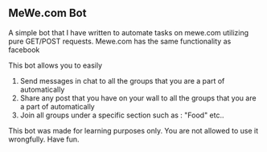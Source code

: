 MeWe.com Bot
-----------
                                                                  
                                                                  
A simple bot that I have written to automate tasks on mewe.com utilizing pure GET/POST requests.
Mewe.com has the same functionality as facebook

This bot allows you to easily
1) Send messages in chat to all the groups that you are a part of automatically 
2) Share any post that you have on your wall to all the groups that you are a part of automatically
3) Join all groups under a specific section such as : "Food" etc..
 

This bot was  made for learning purposes only. You are not allowed to use it wrongfully.
Have fun.

